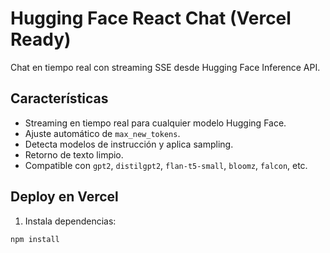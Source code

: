 # Hugging Face React Chat (Vercel Ready)

Chat en tiempo real con streaming SSE desde Hugging Face Inference API.

## Características

- Streaming en tiempo real para cualquier modelo Hugging Face.
- Ajuste automático de `max_new_tokens`.
- Detecta modelos de instrucción y aplica sampling.
- Retorno de texto limpio.
- Compatible con `gpt2`, `distilgpt2`, `flan-t5-small`, `bloomz`, `falcon`, etc.

## Deploy en Vercel

1. Instala dependencias:

```bash
npm install
